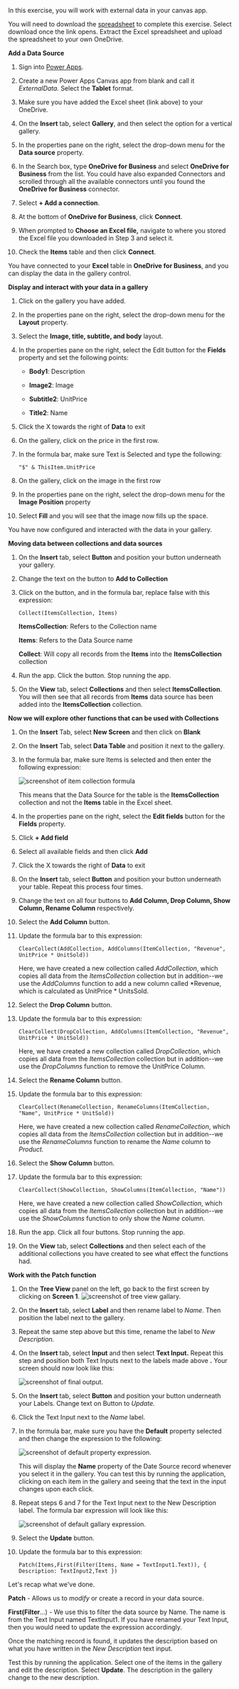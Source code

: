 In this exercise, you will work with external data in your canvas app.

You will need to download the [spreadsheet](https://github.com/MicrosoftDocs/mslearn-developer-tools-power-platform/blob/master/power-apps/shape-data/shape-data-learn.zip) to complete this exercise. Select download once the link opens. Extract the Excel spreadsheet and upload the spreadsheet to your own OneDrive.

**Add a Data Source**

1. Sign into [Power Apps](https://powerapps.microsoft.com/).

2.  Create a new Power Apps Canvas app from blank and call it
    *ExternalData.* Select the **Tablet** format.

3.  Make sure you have added the Excel sheet (link above) to your
    OneDrive.

4.  On the **Insert** tab, select **Gallery**, and then select the
    option for a vertical gallery.

5.  In the properties pane on the right, select the drop-down menu for
    the **Data source** property.

6.  In the Search box, type **OneDrive for Business** and select
    **OneDrive for Business** from the list. You could have also
    expanded Connectors and scrolled through all the available
    connectors until you found the **OneDrive for Business** connector.

7.  Select **+ Add a connection**.

8.  At the bottom of **OneDrive for Business**, click **Connect**.

9.  When prompted to **Choose an Excel file,** navigate to where you
    stored the Excel file you downloaded in Step 3 and select it.

10. Check the **Items** table and then click **Connect**.

You have connected to your **Excel** table in **OneDrive for Business**,
and you can display the data in the gallery control.

**Display and interact with your data in a gallery**

1.  Click on the gallery you have added.

2.  In the properties pane on the right, select the drop-down menu for
    the **Layout** property.

3.  Select the **Image, title, subtitle, and body** layout.

4.  In the properties pane on the right, select the Edit button for the
    **Fields** property and set the following points:

    -   **Body1**: Description

    -   **Image2**: Image

    -   **Subtitle2**: UnitPrice

    -   **Title2**: Name

5.  Click the X towards the right of **Data** to exit

6.  On the gallery, click on the price in the first row.

7.  In the formula bar, make sure Text is Selected and type the
    following:

    ```powerappsfl
    "$" & ThisItem.UnitPrice
    ```
8.  On the gallery, click on the image in the first row

9.  In the properties pane on the right, select the drop-down menu for
    the **Image Position** property

10. Select **Fill** and you will see that the image now fills up the
    space.

You have now configured and interacted with the data in your gallery.

**Moving data between collections and data sources**

1.  On the **Insert** tab, select **Button** and position your button
    underneath your gallery.

2.  Change the text on the button to **Add to Collection**

3.  Click on the button, and in the formula bar, replace false with this expression:

    ```powerappsfl
    Collect(ItemsCollection, Items)
    ```
    
    **ItemsCollection**: Refers to the Collection name

    **Items**: Refers to the Data Source name

    **Collect**: Will copy all records from the **Items** into the **ItemsCollection** collection

4.  Run the app. Click the button. Stop running the app.

5.  On the **View** tab, select **Collections** and then select **ItemsCollection**. You will then see that all records from **Items** data source has been added into the **ItemsCollection** collection.

 **Now we will explore other functions that can be used with Collections**

1.  On the **Insert** Tab, select **New Screen** and then click on
    **Blank**

2.  On the **Insert** Tab, select **Data Table** and position it next to
    the gallery.

3.  In the formula bar, make sure Items is selected and then enter the
    following expression:

     ![screenshot of item collection formula](../media/item-collection.png)

    This means that the Data Source for the table is the
   **ItemsCollection** collection and not the **Items** table in the Excel sheet.

4.  In the properties pane on the right, select the **Edit fields**
    button for the **Fields** property.

5.  Click **+ Add field**

6.  Select all available fields and then click **Add**

7.  Click the X towards the right of **Data** to exit

8.  On the **Insert** tab, select **Button** and position your button
    underneath your table. Repeat this process four times.

9.  Change the text on all four buttons to **Add Column, Drop Column, Show
    Column, Rename Column** respectively.

10. Select the **Add Column** button.

11. Update the formula bar to this expression:

    ```powerappsfl
    ClearCollect(AddCollection, AddColumns(ItemCollection, "Revenue", UnitPrice * UnitSold))
    ```

    Here, we have created a new collection called *AddCollection*, which
copies all data from the *ItemsCollection* collection but in addition--we use the *AddColumns* function to add a new column called *Revenue, which is calculated as UnitPrice * UnitsSold.

12. Select the **Drop Column** button.

13. Update the formula bar to this expression:

    ```powerappsfl
    ClearCollect(DropCollection, AddColumns(ItemCollection, "Revenue", UnitPrice * UnitSold))
    ```
    Here, we have created a new collection called *DropCollection*, which
copies all data from the *ItemsCollection* collection but in addition--we use the *DropColumns* function to remove the UnitPrice Column.

14. Select the **Rename Column** button.

15. Update the formula bar to this expression:

    ```powerappsfl
    ClearCollect(RenameCollection, RenameColumns(ItemCollection, "Name", UnitPrice * UnitSold))
    ```
    Here, we have created a new collection called *RenameCollection*, which
copies all data from the *ItemsCollection* collection but in addition--we use the *RenameColumns* function to rename the *Name* column to
*Product.*

16. Select the **Show Column** button.

17. Update the formula bar to this expression:

    ```powerappsfl
    ClearCollect(ShowCollection, ShowColumns(ItemCollection, "Name"))
    ```
    Here, we have created a new collection called *ShowCollection*, which
copies all data from the *ItemsCollection* collection but in addition--we use the *ShowColumns* function to only show the *Name* column.

18. Run the app. Click all four buttons. Stop running the app.

19. On the **View** tab, select **Collections** and then select each of
    the additional collections you have created to see what effect the
    functions had.

**Work with the Patch function**

1.  On the **Tree View** panel on the left, go back to the first screen
    by clicking on **Screen 1**.
    ![screenshot of tree view gallary.](../media/tree-view.png)

2.  On the **Insert** tab, select **Label** and then rename label to
    *Name*. Then position the label next to the gallery.

3.  Repeat the same step above but this time, rename the label to *New
    Description.*

4.  On the **Insert** tab, select **Input** and then select **Text
    Input.** Repeat this step and position both Text Inputs next to the
    labels made above **.** Your screen should now look like this:
   
    ![screenshot of final output.](../media/screen-output.png)

5.  On the **Insert** tab, select **Button** and position your button
    underneath your Labels. Change text on Button to *Update.*

6.  Click the Text Input next to the *Name* label.

7.  In the formula bar, make sure you have the **Default** property 
    selected and then change the expression to the following:

    ![screenshot of default property expression.](../media/default-property.png)

    This will display the **Name** property of the Date Source record
whenever you select it in the gallery. You can test this by running the
application, clicking on each item in the gallery and seeing that the
text in the input changes upon each click.

8.  Repeat steps 6 and 7 for the Text Input next to the New Description
    label. The formula bar expression will look like this:

    ![screenshot of default gallary expression.](../media/default-gallary.png)

9.  Select the **Update** button.

10. Update the formula bar to this expression:

    ```powerappsfl
    Patch(Items,First(Filter(Items, Name = TextInput1.Text)), { Description: TextInput2,Text })
    ```
    
Let's recap what we've done.

**Patch** - Allows us to *modify* or create a record in your data source.

**First(Filter**...) - We use this to filter the data source by Name.  The name is from the Text Input named TextInput1. If you have  renamed your Text Input, then you would need to update the expression  accordingly.

Once the matching record is found, it updates the description based on  what you have written in the *New Description* text input.

Test this by running the application. Select one of the items in the gallery and edit the description. Select **Update**. The description in the gallery change to the new description.
